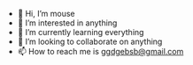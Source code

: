 - 👋 Hi, I’m mouse
- 👀 I’m interested in anything
- 🌱 I’m currently learning everything
- 💞️ I’m looking to collaborate on anything
- 📫 How to reach me is ggdgebsb@gmail.com
